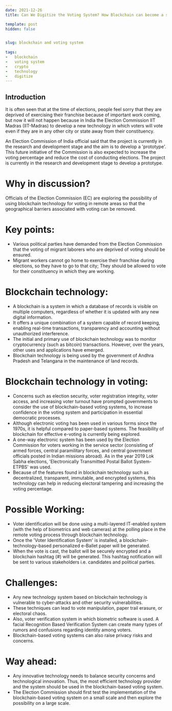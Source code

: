 ```yaml
---
date: 2021-12-26
title: Can We Digitize the Voting System? How Blockchain can become a significant change? Explained.

template: post
hidden: false


slug: blockchain and voting system
  
tags:
-   blockchain
-   voting system
-   crypto
-   technology
-   digitize
---
```

<!-- more -->


<!-- more -->


## Introduction

It is often seen that at the time of elections, people feel sorry that they are deprived of exercising their franchise because of important work coming, but now it will not happen because in India the Election Commission IIT Madras (IIT-Madras) to develop a new technology in which voters will vote even if they are in any other city or state away from their constituency. 

An Election Commission of India official said that the project is currently in the research and development stage and the aim is to develop a 'prototype'. This future initiative of the Commission is also expected to increase the voting percentage and reduce the cost of conducting elections. The project is currently in the research and development stage to develop a prototype.

# Why in discussion?

Officials of the Election Commission (EC) are exploring the possibility of using blockchain technology for voting in remote areas so that the geographical barriers associated with voting can be removed.

# Key points:

- Various political parties have demanded from the Election Commission that the voting of migrant laborers who are deprived of voting should be ensured.
- Migrant workers cannot go home to exercise their franchise during elections, so they have to go to that city; They should be allowed to vote for their constituency in which they are working.

# Blockchain technology:

- A blockchain is a system in which a database of records is visible on multiple computers, regardless of whether it is updated with any new digital information.
- It offers a unique combination of a system capable of record keeping, enabling real-time transactions, transparency and accounting without unauthorized interference.
- The initial and primary use of blockchain technology was to monitor cryptocurrency (such as bitcoin) transactions. However, over the years, other uses and applications have emerged.
- Blockchain technology is being used by the government of Andhra Pradesh and Telangana in the maintenance of land records.

# **Blockchain technology in voting:**

- Concerns such as election security, voter registration integrity, voter access, and increasing voter turnout have prompted governments to consider the use of blockchain-based voting systems, to increase confidence in the voting system and participation in essential democratic processes.
- Although electronic voting has been used in various forms since the 1970s, it is helpful compared to paper-based systems. The feasibility of blockchain for effective e-voting is currently being explored.
- A one-way electronic system has been used by the Election Commission for voters working in the service sector (consisting of armed forces, central paramilitary forces, and central government officials posted in Indian missions abroad). As in the year 2019 Lok Sabha elections, 'Electronically Transmitted Postal Ballot System-ETPBS' was used.
- Because of the features found in blockchain technology such as decentralized, transparent, immutable, and encrypted systems, this technology can help in reducing electoral tampering and increasing the voting percentage.

# Possible Working:

- Voter identification will be done using a multi-layered IT-enabled system (with the help of biometrics and web cameras) at the polling place in the remote voting process through blockchain technology.
- Once the 'Voter Identification System' is installed, a blockchain-technology-based personalized e-Ballet paper will be generated.
- When the vote is cast, the ballot will be securely encrypted and a blockchain hashtag (#) will be generated. This hashtag notification will be sent to various stakeholders i.e. candidates and political parties.

# Challenges:

- Any new technology system based on blockchain technology is vulnerable to cyber-attacks and other security vulnerabilities.
- These techniques can lead to vote manipulation, paper trail erasure, or electoral chaos.
- Also, voter verification system in which biometric software is used. A facial Recognition Based Verification System can create many types of rumors and confusions regarding identity among voters.
- Blockchain-based voting systems can also raise privacy risks and concerns.

# Way ahead:

- Any innovative technology needs to balance security concerns and technological innovation. Thus, the most efficient technology provider and the system should be used in the blockchain-based voting system.
- The Election Commission should first test the implementation of the blockchain-based voting system on a small scale and then explore the possibility on a large scale.
